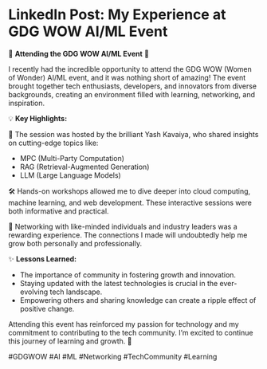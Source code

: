 # LinkedIn Post: My Experience at GDG WOW AI/ML Event

🌟 **Attending the GDG WOW AI/ML Event** 🌟

I recently had the incredible opportunity to attend the GDG WOW (Women of Wonder) AI/ML event, and it was nothing short of amazing! The event brought together tech enthusiasts, developers, and innovators from diverse backgrounds, creating an environment filled with learning, networking, and inspiration.

💡 **Key Highlights:**

🎤 The session was hosted by the brilliant Yash Kavaiya, who shared insights on cutting-edge topics like:
- MPC (Multi-Party Computation)
- RAG (Retrieval-Augmented Generation)
- LLM (Large Language Models)

🛠️ Hands-on workshops allowed me to dive deeper into cloud computing, machine learning, and web development. These interactive sessions were both informative and practical.

🤝 Networking with like-minded individuals and industry leaders was a rewarding experience. The connections I made will undoubtedly help me grow both personally and professionally.

✨ **Lessons Learned:**
- The importance of community in fostering growth and innovation.
- Staying updated with the latest technologies is crucial in the ever-evolving tech landscape.
- Empowering others and sharing knowledge can create a ripple effect of positive change.

Attending this event has reinforced my passion for technology and my commitment to contributing to the tech community. I’m excited to continue this journey of learning and growth. 🚀

#GDGWOW #AI #ML #Networking #TechCommunity #Learning